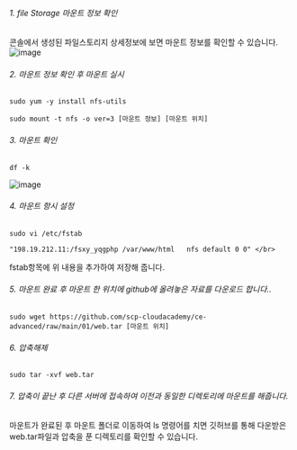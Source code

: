 
###### 1. file Storage 마운트 정보 확인
콘솔에서 생성된 파일스토리지 상세정보에 보면 마운트 정보를 확인할 수 있습니다. </br>
![image](https://github.com/scp-cloudacademy/ce-advanced/assets/147478897/350c0c2d-3e9c-4293-8257-a338385d6616)


###### 2. 마운트 정보 확인 후 마운트 실시
```
sudo yum -y install nfs-utils

sudo mount -t nfs -o ver=3 [마운트 정보] [마운트 위치]
```
###### 3. 마운트 확인
```
df -k
```
![image](https://github.com/scp-cloudacademy/ce-advanced/assets/147478897/cd401e8d-4bee-4d56-a580-5154a665d2e8)

###### 4. 마운트 항시 설정
```
sudo vi /etc/fstab
```
```
"198.19.212.11:/fsxy_yqgphp /var/www/html	nfs	default	0 0" </br> 
```
fstab항목에 위 내용을 추가하여 저장해 줍니다.

###### 5. 마운트 완료 후 마운트 한 위치에 github에 올려놓은 자료를 다운로드 합니다..
```
sudo wget https://github.com/scp-cloudacademy/ce-advanced/raw/main/01/web.tar [마운트 위치]
```

###### 6. 압축해제
```
sudo tar -xvf web.tar
```

###### 7. 압축이 끝난 후 다른 서버에 접속하여 이전과 동일한 디렉토리에 마운트를 해줍니다.

마운트가 완료된 후 마운트 폴더로 이동하여 ls 명령어를 치면 깃허브를 통해 다운받은 web.tar파일과 압축을 푼 디렉토리를 확인할 수 있습니다.
